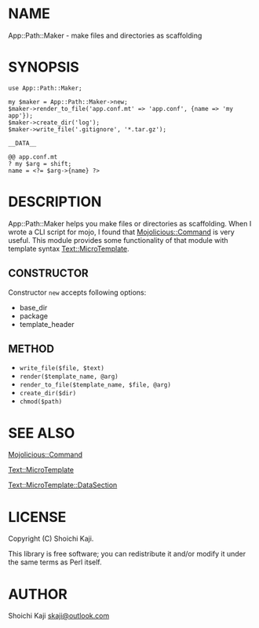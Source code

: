 # NAME

App::Path::Maker - make files and directories as scaffolding

# SYNOPSIS

    use App::Path::Maker;

    my $maker = App::Path::Maker->new;
    $maker->render_to_file('app.conf.mt' => 'app.conf', {name => 'my app'});
    $maker->create_dir('log');
    $maker->write_file('.gitignore', '*.tar.gz');

    __DATA__

    @@ app.conf.mt
    ? my $arg = shift;
    name = <?= $arg->{name} ?>

# DESCRIPTION

App::Path::Maker helps you make files or directories
as scaffolding.
When I wrote a CLI script for mojo,
I found that [Mojolicious::Command](https://metacpan.org/pod/Mojolicious::Command) is very useful.
This module provides some functionality of that module with
template syntax [Text::MicroTemplate](https://metacpan.org/pod/Text::MicroTemplate).

## CONSTRUCTOR

Constructor `new` accepts following options:

- base\_dir
- package
- template\_header

## METHOD

- `write_file($file, $text)`
- `render($template_name, @arg)`
- `render_to_file($template_name, $file, @arg)`
- `create_dir($dir)`
- `chmod($path)`

# SEE ALSO

[Mojolicious::Command](https://metacpan.org/pod/Mojolicious::Command)

[Text::MicroTemplate](https://metacpan.org/pod/Text::MicroTemplate)

[Text::MicroTemplate::DataSection](https://metacpan.org/pod/Text::MicroTemplate::DataSection)

# LICENSE

Copyright (C) Shoichi Kaji.

This library is free software; you can redistribute it and/or modify
it under the same terms as Perl itself.

# AUTHOR

Shoichi Kaji <skaji@outlook.com>
